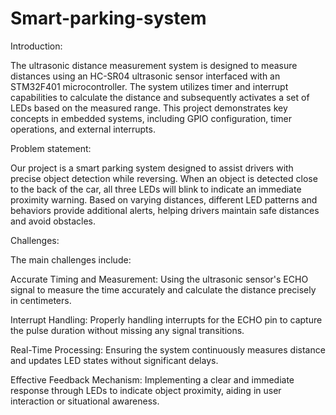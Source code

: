 # Smart-parking-system
Introduction:

The ultrasonic distance measurement system is designed to measure distances using an HC-SR04 ultrasonic sensor interfaced with an STM32F401 microcontroller. The system utilizes timer and interrupt capabilities to calculate the distance and subsequently activates a set of LEDs based on the measured range. This project demonstrates key concepts in embedded systems, including GPIO configuration, timer operations, and external interrupts.

Problem statement:

Our project is a smart parking system designed to assist drivers with precise object detection while reversing. When an object is detected close to the back of the car, all three LEDs will blink to indicate an immediate proximity warning. Based on varying distances, different LED patterns and behaviors provide additional alerts, helping drivers maintain safe distances and avoid obstacles.

Challenges:

The main challenges include:

Accurate Timing and Measurement: Using the ultrasonic sensor's ECHO signal to measure the time accurately and calculate the distance precisely in centimeters.

Interrupt Handling: Properly handling interrupts for the ECHO pin to capture the pulse duration without missing any signal transitions.

Real-Time Processing: Ensuring the system continuously measures distance and updates LED states without significant delays.

Effective Feedback Mechanism: Implementing a clear and immediate response through LEDs to indicate object proximity, aiding in user interaction or situational awareness.
